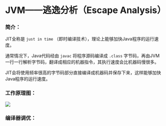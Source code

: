 # JVM——逃逸分析（Escape Analysis）

### 简介：

JIT全称是 `just in time` （即时编译技术），理论上能够加快Java程序的运行速度。

通常情况下，Java代码经由 `javac` 将程序源码编译成 `.class` 字节码，再由JVM一行一行解析字节码，翻译成相应的机器指令，其执行速度会比机器码慢很多。

JIT会将使用频率很高的字节码部分直接编译成机器码并保存下来，这样能够加快Java程序的运行速度。



### 工作原理图：

![](E:\my_notes\JVM\images\JIT工作原理图.png)

### 编译器调优：
